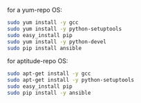 for a yum-repo OS:
```bash
sudo yum install -y gcc
sudo yum install -y python-setuptools
sudo easy_install pip
sudo yum install -y python-devel
sudo pip install ansible
```
for aptitude-repo OS:
```bash
sudo apt-get install -y gcc
sudo apt-get install -y python-setuptools
sudo easy_install pip
sudo pip install -y ansible
```
